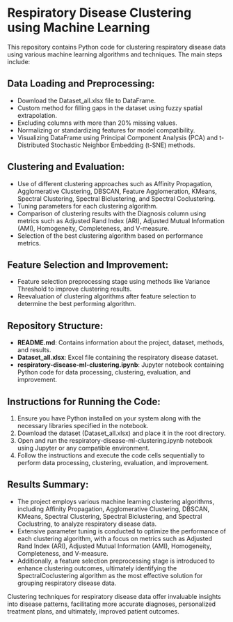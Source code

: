 # Respiratory Disease Clustering using Machine Learning

This repository contains Python code for clustering respiratory disease data using various machine learning algorithms and techniques. The main steps include:

## Data Loading and Preprocessing:
- Download the Dataset_all.xlsx file to DataFrame.
- Custom method for filling gaps in the dataset using fuzzy spatial extrapolation.
- Excluding columns with more than 20% missing values.
- Normalizing or standardizing features for model compatibility.
- Visualizing DataFrame using Principal Component Analysis (PCA) and t-Distributed Stochastic Neighbor Embedding (t-SNE) methods.

## Clustering and Evaluation:
- Use of different clustering approaches such as Affinity Propagation, Agglomerative Clustering, DBSCAN, Feature Agglomeration, KMeans, Spectral Clustering, Spectral Biclustering, and Spectral Coclustering.
- Tuning parameters for each clustering algorithm.
- Comparison of clustering results with the Diagnosis column using metrics such as Adjusted Rand Index (ARI), Adjusted Mutual Information (AMI), Homogeneity, Completeness, and V-measure.
- Selection of the best clustering algorithm based on performance metrics.

## Feature Selection and Improvement:
- Feature selection preprocessing stage using methods like Variance Threshold to improve clustering results.
- Reevaluation of clustering algorithms after feature selection to determine the best performing algorithm.

## Repository Structure:
- **README.md**: Contains information about the project, dataset, methods, and results.
- **Dataset_all.xlsx**: Excel file containing the respiratory disease dataset.
- **respiratory-disease-ml-clustering.ipynb**: Jupyter notebook containing Python code for data processing, clustering, evaluation, and improvement.

## Instructions for Running the Code:
1. Ensure you have Python installed on your system along with the necessary libraries specified in the notebook.
2. Download the dataset (Dataset_all.xlsx) and place it in the root directory.
3. Open and run the respiratory-disease-ml-clustering.ipynb notebook using Jupyter or any compatible environment.
4. Follow the instructions and execute the code cells sequentially to perform data processing, clustering, evaluation, and improvement.

## Results Summary:
- The project employs various machine learning clustering algorithms, including Affinity Propagation, Agglomerative Clustering, DBSCAN, KMeans, Spectral Clustering, Spectral Biclustering, and Spectral Coclustring, to analyze respiratory disease data. 
- Extensive parameter tuning is conducted to optimize the performance of each clustering algorithm, with a focus on metrics such as Adjusted Rand Index (ARI), Adjusted Mutual Information (AMI), Homogeneity, Completeness, and V-measure. 
- Additionally, a feature selection preprocessing stage is introduced to enhance clustering outcomes, ultimately identifying the SpectralCoclustering algorithm as the most effective solution for grouping respiratory disease data.

Clustering techniques for respiratory disease data offer invaluable insights into disease patterns, facilitating more accurate diagnoses, personalized treatment plans, and ultimately, improved patient outcomes.
